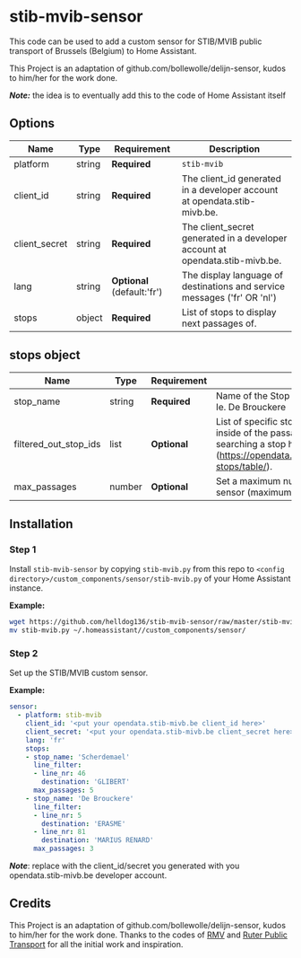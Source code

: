 # stib-mvib-sensor

This code can be used to add a custom sensor for STIB/MVIB public transport of Brussels (Belgium) to Home Assistant.

This Project is an adaptation of github.com/bollewolle/delijn-sensor, kudos to him/her for the work done.

**_Note:_** the idea is to eventually add this to the code of Home Assistant itself

## Options

| Name | Type | Requirement | Description
| ---- | ---- | ------- | -----------
| platform | string | **Required** | `stib-mvib`
| client_id | string | **Required** | The client_id generated in a developer account at opendata.stib-mivb.be.
| client_secret | string | **Required** | The client_secret generated in a developer account at opendata.stib-mivb.be.
| lang | string | **Optional** (default:'fr') | The display language of destinations and service messages ('fr' OR 'nl')
| stops | object | **Required** | List of stops to display next passages of.

## stops object

| Name | Type | Requirement | Description
| ---- | ---- | ------- | -----------
| stop_name | string | **Required** | Name of the Stop to retrieve the next passages of. Ie. De Brouckere
| filtered_out_stop_ids | list | **Optional** | List of specific stop_ids that must NOT be contained inside of the passages. These can be found by searching a stop here (https://opendata.bruxelles.be/explore/dataset/stib-stops/table/).   
| max_passages | number | **Optional** | Set a maximum number of passages to return in the sensor (maximum is 20 by default).


## Installation

### Step 1

Install `stib-mvib-sensor` by copying `stib-mvib.py` from this repo to `<config directory>/custom_components/sensor/stib-mvib.py` of your Home Assistant instance.

**Example:**

```bash
wget https://github.com/helldog136/stib-mvib-sensor/raw/master/stib-mvib.py
mv stib-mvib.py ~/.homeassistant//custom_components/sensor/
```

### Step 2

Set up the STIB/MVIB custom sensor.

**Example:**

```yaml
sensor:
  - platform: stib-mvib
    client_id: '<put your opendata.stib-mivb.be client_id here>'
    client_secret: '<put your opendata.stib-mivb.be client_secret here>'
    lang: 'fr'
    stops:
    - stop_name: 'Scherdemael'
      line_filter:
      - line_nr: 46
        destination: 'GLIBERT'
      max_passages: 5
    - stop_name: 'De Brouckere'
      line_filter:
      - line_nr: 5
        destination: 'ERASME'
      - line_nr: 81
        destination: 'MARIUS RENARD'
      max_passages: 3
```
**_Note_**: replace with the client_id/secret you generated with you opendata.stib-mivb.be developer account.

## Credits

This Project is an adaptation of github.com/bollewolle/delijn-sensor, kudos to him/her for the work done.
Thanks to the codes of [RMV](https://www.home-assistant.io/components/sensor.rmvtransport/) and [Ruter Public Transport](https://www.home-assistant.io/components/sensor.ruter/) for all the initial work and inspiration.